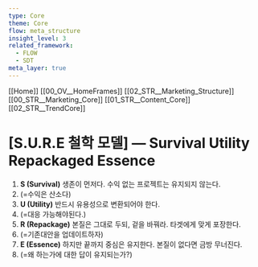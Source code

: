 ```yaml
---
type: Core
theme: Core
flow: meta_structure
insight_level: 3
related_framework:
  - FLOW
  - SDT
meta_layer: true
---
```


[[Home]]
[[00_OV__HomeFrames]]
[[02_STR__Marketing_Structure]]
[[00_STR__Marketing_Core]]
[[01_STR__Content_Core]]
[[02_STR__TrendCore]]

# [S.U.R.E 철학 모델] — Survival Utility Repackaged Essence

1. **S (Survival)** 생존이 먼저다. 수익 없는 프로젝트는 유지되지 않는다.
2. (=수익은 산소다)
3. **U (Utility)** 반드시 유용성으로 변환되어야 한다. 
4. (=대응 가능해야된다.)
5. **R (Repackage)** 본질은 그대로 두되, 겉을 바꿔라. 타겟에게 맞게 포장한다.
6. (=기존대안을 업데이트하자)
7. **E (Essence)** 하지만 끝까지 중심은 유지한다. 본질이 없다면 금방 무너진다.
8. (=왜 하는가에 대한 답이 유지되는가?)


